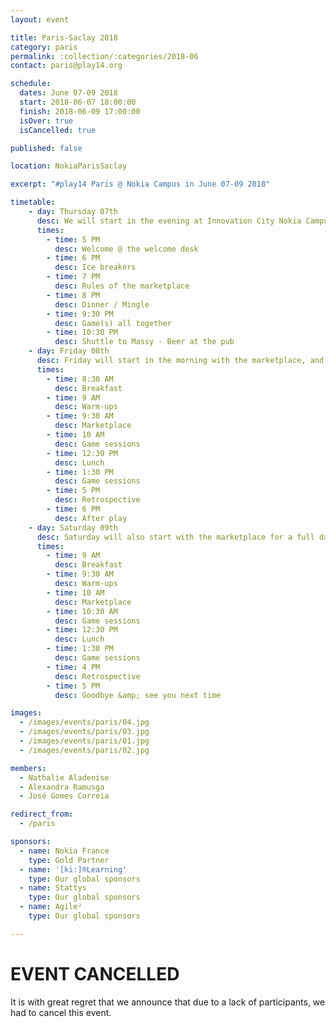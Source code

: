 ```yaml
---
layout: event

title: Paris-Saclay 2018
category: paris
permalink: :collection/:categories/2018-06
contact: paris@play14.org

schedule:
  dates: June 07-09 2018
  start: 2018-06-07 18:00:00
  finish: 2018-06-09 17:00:00
  isOver: true
  isCancelled: true

published: false

location: NokiaParisSaclay

excerpt: "#play14 Paris @ Nokia Campus in June 07-09 2018"

timetable:
    - day: Thursday 07th
      desc: We will start in the evening at Innovation City Nokia Campus, in Nozay City, belonging to Paris-Saclay’s Area.
      times:
        - time: 5 PM
          desc: Welcome @ the welcome desk
        - time: 6 PM
          desc: Ice breakers
        - time: 7 PM
          desc: Rules of the marketplace
        - time: 8 PM
          desc: Dinner / Mingle
        - time: 9:30 PM
          desc: Game(s) all together
        - time: 10:30 PM
          desc: Shuttle to Massy - Beer at the pub
    - day: Friday 08th
      desc: Friday will start in the morning with the marketplace, and then we will play games all day long.
      times:
        - time: 8:30 AM
          desc: Breakfast
        - time: 9 AM
          desc: Warm-ups
        - time: 9:30 AM
          desc: Marketplace
        - time: 10 AM
          desc: Game sessions
        - time: 12:30 PM
          desc: Lunch
        - time: 1:30 PM
          desc: Game sessions
        - time: 5 PM
          desc: Retrospective
        - time: 6 PM
          desc: After play
    - day: Saturday 09th
      desc: Saturday will also start with the marketplace for a full day of games. Whoever needs to catch a plane or a train can leave earlier.
      times:
        - time: 9 AM
          desc: Breakfast
        - time: 9:30 AM
          desc: Warm-ups
        - time: 10 AM
          desc: Marketplace
        - time: 10:30 AM
          desc: Game sessions
        - time: 12:30 PM
          desc: Lunch
        - time: 1:30 PM
          desc: Game sessions
        - time: 4 PM
          desc: Retrospective
        - time: 5 PM
          desc: Goodbye &amp; see you next time

images:
  - /images/events/paris/04.jpg
  - /images/events/paris/03.jpg
  - /images/events/paris/01.jpg
  - /images/events/paris/02.jpg

members:
  - Nathalie Aladenise
  - Alexandra Ramusga
  - José Gomes Correia

redirect_from:
  - /paris

sponsors:
  - name: Nokia France
    type: Gold Partner
  - name: '[ki:]®Learning'
    type: Our global sponsors
  - name: Stattys
    type: Our global sponsors
  - name: Agile²
    type: Our global sponsors

---
```


<a id="EventCancelled"></a>

# EVENT CANCELLED

It is with great regret that we announce that due to a lack of participants, we had to cancel this event.